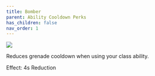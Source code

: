 ```yaml
---
title: Bomber
parent: Ability Cooldown Perks
has_children: false
nav_order: 1
---
```


![](https://bungie.net/common/destiny2_content/icons/97b1f7d1e9d61667bde6d401bd752c70.png)

Reduces grenade cooldown when using your class ability.

Effect: 4s Reduction
